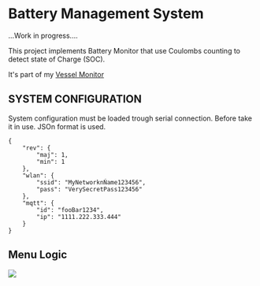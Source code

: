 # Battery Management System
...Work in progress....

This project implements Battery Monitor that use Coulombs counting to detect state of Charge (SOC).
 
It's part of my [Vessel Monitor](https://github.com/abrox/vessel-monitor)



## SYSTEM CONFIGURATION
System configuration must be loaded trough serial connection.
Before take it in use. JSOn format is used.
	
	{
		"rev": {
			"maj": 1,
			"min": 1
		},
		"wlan": {
			"ssid": "MyNetworknŃame123456",
			"pass": "VerySecretPass123456"
		},
		"mqtt": {
			"id": "fooBar1234",
			"ip": "1111.222.333.444"
		}
	}
	
## Menu Logic

![ ](https://drive.google.com/open?id=1AAKjRC1VDKmk8c-1X5tJ7PXIJz_LbG-z
  "Display logic")
  
